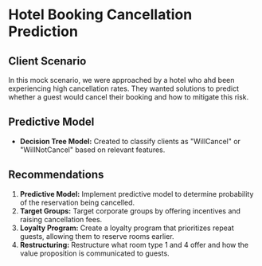 # Hotel Booking Cancellation Prediction

## Client Scenario
In this mock scenario, we were approached by a hotel who ahd been experiencing high cancellation rates. They wanted solutions to predict whether a guest would cancel their booking and how to mitigate this risk.

## Predictive Model
- **Decision Tree Model:** Created to classify clients as "WillCancel" or "WillNotCancel" based on relevant features.

## Recommendations
1. **Predictive Model:** Implement predictive model to determine probability of the reservation being cancelled.
2. **Target Groups:** Target corporate groups by offering incentives and raising cancellation fees.
3. **Loyalty Program:** Create a loyalty program that prioritizes repeat guests, allowing them to reserve rooms earlier.
4. **Restructuring:** Restructure what room type 1 and 4 offer and how the value proposition is communicated to guests.

